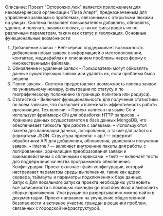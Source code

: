 
Описание:
Проект "Осторожно люк" является приложением для некоммерческой организации "Лиза Алерт", предназначенным для управления заявками о проблемах, связанными с открытыми люками на улицах. Система позволяет пользователям добавлять, обновлять, удалять и получать заявки о люках, а также фильтровать их по различным параметрам, таким как статус и геолокация.
Основные функциональные возможности:
1.	Добавление заявок - Веб-сервис поддерживает возможность добавления новых заявок с информацией о местоположении, контактах, медиафайлах и описанием проблемы через форму с множественными файлами.
2.	Обновление и удаление заявок - Пользователи могут обновлять данные существующих заявок или удалять их, если проблема была решена.
3.	Поиск заявок - Система предоставляет возможность поиска заявок по уникальному номеру, фильтрации по статусу и по географическому положению (в границах полигона или радиуса).
4.	Статистика - Включает функциональность для получения статистики по всем заявкам, что позволяет отслеживать эффективность работы организации.
Технологии:
•	Проект написан на языке Go и использует фреймворк Chi для обработки HTTP-запросов.
•	Хранение данных осуществляется в базе данных MongoDB, что обеспечивает гибкость при работе с заявками.
•	Используются пакеты для валидации данных, логирования, а также для работы с форматами JSON.
Структура проекта:
•	api/ — содержит обработчики API для добавления, обновления, удаления и получения заявок.
•	internal/ — включает внутренние пакеты для работы с логированием, хранилищем преобразования заявки и взаимодействием с облачными сервисами.
•	test/ — включает тесты для поддержания качества программного обеспечения.
Конфигурация:
Проект включает файл конфигурации, который настраивает параметры среды выполнения, такие как адрес сервера, таймауты и параметры подключения к базе данных.
Запуск:
Для локального запуска проекта необходимо установить все зависимости с помощью команды go mod download и выполнить сборку приложения. Инструкции по развертыванию можно найти в документации.
Проект направлен на улучшение общественной безопасности и активное участие граждан в решении проблем, связанных с городской инфраструктурой.

